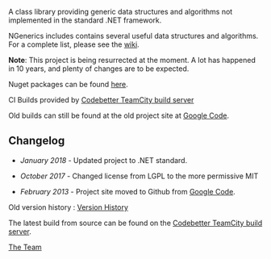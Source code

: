 A class library providing generic data structures and algorithms not
implemented in the standard .NET framework.

NGenerics includes contains several useful data structures and
algorithms.  For a complete list, please see the
[wiki](https://github.com/ngenerics/ngenerics/wiki).

**Note**: This project is being resurrected at the moment.  A lot has happened in 10 years, and plenty of changes are to be expected.

Nuget packages can be found [here](https://nuget.org/packages/NGenerics/).

CI Builds provided by [Codebetter TeamCity build server](http://teamcity.codebetter.com)

Old builds can still be found at the old project site at [Google Code](https://code.google.com/p/ngenerics/).

Changelog
---------

* _January 2018_ - Updated project to .NET standard.

* _October 2017_ - Changed license from LGPL to the more permissive MIT

* _February 2013_ - Project site moved to Github from [Google Code](https://code.google.com/p/ngenerics/). 

Old version history : [Version History](https://github.com/ngenerics/ngenerics/wiki/VersionHistory)

The latest build from source can be found on the
[Codebetter TeamCity build server](http://teamcity.codebetter.com).

[The Team](https://github.com/ngenerics/ngenerics/wiki/Team)
